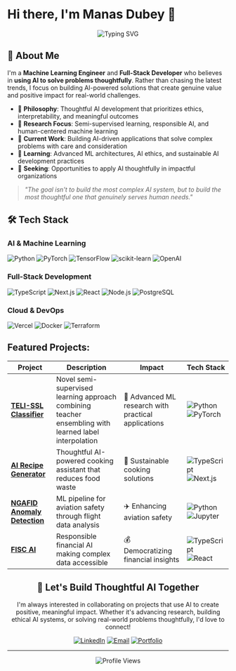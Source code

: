 # Hi there, I'm Manas Dubey 👋

<div align="center">

![Typing SVG](https://readme-typing-svg.herokuapp.com?font=Fira+Code&size=22&duration=3000&pause=1000&color=2196F3&center=true&vCenter=true&width=600&lines=Machine+Learning+Engineer;Full-Stack+Developer;Thoughtful+AI+Problem+Solver;Building+AI+with+Purpose)

</div>

## 🎯 **About Me**

I'm a **Machine Learning Engineer** and **Full-Stack Developer** who believes in **using AI to solve problems thoughtfully**. Rather than chasing the latest trends, I focus on building AI-powered solutions that create genuine value and positive impact for real-world challenges.

- 🧠 **Philosophy**: Thoughtful AI development that prioritizes ethics, interpretability, and meaningful outcomes
- 🔬 **Research Focus**: Semi-supervised learning, responsible AI, and human-centered machine learning
- 🚀 **Current Work**: Building AI-driven applications that solve complex problems with care and consideration
- 🌱 **Learning**: Advanced ML architectures, AI ethics, and sustainable AI development practices
- 💼 **Seeking**: Opportunities to apply AI thoughtfully in impactful organizations

> *"The goal isn't to build the most complex AI system, but to build the most thoughtful one that genuinely serves human needs."*

## 🛠️ **Tech Stack**

### **AI & Machine Learning**
![Python](https://img.shields.io/badge/Python-3776AB?style=for-the-badge&logo=python&logoColor=white)
![PyTorch](https://img.shields.io/badge/PyTorch-EE4C2C?style=for-the-badge&logo=PyTorch&logoColor=white)
![TensorFlow](https://img.shields.io/badge/TensorFlow-FF6F00?style=for-the-badge&logo=tensorflow&logoColor=white)
![scikit-learn](https://img.shields.io/badge/scikit--learn-F7931E?style=for-the-badge&logo=scikit-learn&logoColor=white)
![OpenAI](https://img.shields.io/badge/OpenAI-412991?style=for-the-badge&logo=openai&logoColor=white)

### **Full-Stack Development**
![TypeScript](https://img.shields.io/badge/TypeScript-007ACC?style=for-the-badge&logo=typescript&logoColor=white)
![Next.js](https://img.shields.io/badge/Next.js-000000?style=for-the-badge&logo=next.js&logoColor=white)
![React](https://img.shields.io/badge/React-20232A?style=for-the-badge&logo=react&logoColor=61DAFB)
![Node.js](https://img.shields.io/badge/Node.js-43853D?style=for-the-badge&logo=node.js&logoColor=white)
![PostgreSQL](https://img.shields.io/badge/PostgreSQL-316192?style=for-the-badge&logo=postgresql&logoColor=white)

### **Cloud & DevOps**
![Vercel](https://img.shields.io/badge/Vercel-000000?style=for-the-badge&logo=vercel&logoColor=white)
![Docker](https://img.shields.io/badge/Docker-2496ED?style=for-the-badge&logo=docker&logoColor=white)
![Terraform](https://img.shields.io/badge/Terraform-623CE4?style=for-the-badge&logo=terraform&logoColor=white)

##  **Featured Projects:**

<div align="center">

| Project | Description | Impact | Tech Stack |
|---------|-------------|--------|------------|
| **[TELI-SSL Classifier](https://github.com/Dubeman/Teacher-Ensembling-based-learned-Label-Interpolation-TELI-SSL-Classification)** | Novel semi-supervised learning approach combining teacher ensembling with learned label interpolation | 🎯 Advanced ML research with practical applications | ![Python](https://img.shields.io/badge/-Python-3776AB?style=flat-square&logo=Python&logoColor=white) ![PyTorch](https://img.shields.io/badge/-PyTorch-EE4C2C?style=flat-square&logo=pytorch&logoColor=white) |
| **[AI Recipe Generator](https://github.com/Dubeman/ai-recipe-generator)** | Thoughtful AI-powered cooking assistant that reduces food waste | 🌱 Sustainable cooking solutions | ![TypeScript](https://img.shields.io/badge/-TypeScript-007ACC?style=flat-square&logo=typescript&logoColor=white) ![Next.js](https://img.shields.io/badge/-Next.js-000000?style=flat-square&logo=next.js&logoColor=white) |
| **[NGAFID Anomaly Detection](https://github.com/Dubeman/ngafid_anomaly_detection)** | ML pipeline for aviation safety through flight data analysis | ✈️ Enhancing aviation safety | ![Python](https://img.shields.io/badge/-Python-3776AB?style=flat-square&logo=Python&logoColor=white) ![Jupyter](https://img.shields.io/badge/-Jupyter-F37626?style=flat-square&logo=Jupyter&logoColor=white) |
| **[FISC AI](https://github.com/Dubeman/fisc-ai)** | Responsible financial AI making complex data accessible | 💰 Democratizing financial insights | ![TypeScript](https://img.shields.io/badge/-TypeScript-007ACC?style=flat-square&logo=typescript&logoColor=white) ![React](https://img.shields.io/badge/-React-61DAFB?style=flat-square&logo=react&logoColor=white) |


## 🤝 **Let's Build Thoughtful AI Together**

I'm always interested in collaborating on projects that use AI to create positive, meaningful impact. Whether it's advancing research, building ethical AI systems, or solving real-world problems thoughtfully, I'd love to connect!

<div align="center">

[![LinkedIn](https://img.shields.io/badge/LinkedIn-0077B5?style=for-the-badge&logo=linkedin&logoColor=white)](https://linkedin.com/in/manas-dubey)
[![Email](https://img.shields.io/badge/Email-D14836?style=for-the-badge&logo=gmail&logoColor=white)](mailto:manasdubey.work@gmail.com)
[![Portfolio](https://img.shields.io/badge/Portfolio-000000?style=for-the-badge&logo=vercel&logoColor=white)](https://personal-portfolio-rho-tawny.vercel.app)

</div>

---

<div align="center">
  <img src="https://komarev.com/ghpvc/?username=Dubeman&style=for-the-badge&color=blue" alt="Profile Views">
</div>
